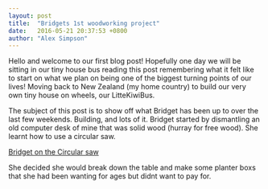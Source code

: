 ```yaml
---
layout: post
title:  "Bridgets 1st woodworking project"
date:   2016-05-21 20:37:53 +0800
author: "Alex Simpson"
---
```


Hello and welcome to our first blog post! Hopefully one day we will be sitting in our tiny house bus reading this post remembering what it felt like to start on what we plan on being one of the biggest turning points of our lives! Moving back to New Zealand (my home country) to build our very own tiny house on wheels, our LitteKiwiBus.

The subject of this post is to show off what Bridget has been up to over the last few weekends. Building, and lots of it. Bridget started by dismantling an old computer desk of mine that was solid wood (hurray for free wood). She learnt how to use a circular saw.

[Bridget on the Circular saw]({{site.url}}/images/image.jpg)

She decided she would break down the table and make some planter boxs that she had been wanting for ages but didnt want to pay for. 

